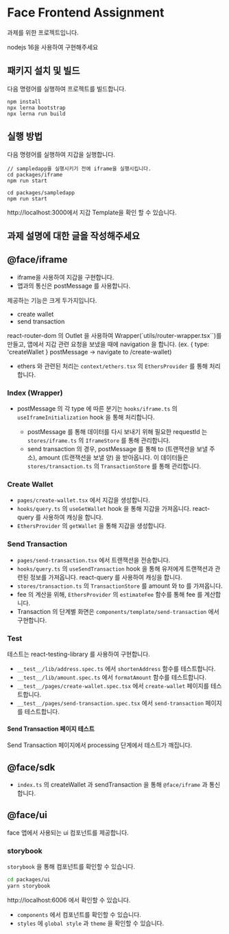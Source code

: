# Face Frontend Assignment

과제를 위한 프로젝트입니다.

nodejs 16을 사용하여 구현해주세요

## 패키지 설치 및 빌드

다음 명령어를 실행하여 프로젝트를 빌드합니다.

```
npm install
npx lerna bootstrap
npx lerna run build
```

## 실행 방법

다음 명령어를 실행하여 지갑을 실행합니다.

```
// sampledapp을 실행시키기 전에 iframe을 실행시킵니다.
cd packages/iframe
npm run start

cd packages/sampledapp
npm run start
```

http://localhost:3000에서 지갑 Template을 확인 할 수 있습니다.

## 과제 설명에 대한 글을 작성해주세요

## @face/iframe

- iframe을 사용하여 지갑을 구현합니다.
- 앱과의 통신은 postMessage 를 사용합니다.

제공하는 기능은 크게 두가지입니다.

- create wallet
- send transaction

react-router-dom 의 Outlet 을 사용하여 Wrapper(`utils/router-wrapper.tsx``)를 만들고, 앱에서 지갑 관련 요청을 보냈을 때에 navigation 을 합니다. (ex. { type: 'createWallet } postMessage -> navigate to /create-wallet)

- ethers 와 관련된 처리는 `context/ethers.tsx` 의 `EthersProvider` 를 통해 처리합니다.

### Index (Wrapper)

- postMessage 의 각 type 에 따른 분기는 `hooks/iframe.ts` 의 `useIframeInitialization` hook 을 통해 처리합니다.

  - postMessage 를 통해 데이터를 다시 보내기 위해 필요한 requestId 는 `stores/iframe.ts` 의 `IframeStore` 를 통해 관리합니다.
  - send transaction 의 경우, postMessage 를 통해 to (트랜잭션을 보낼 주소), amount (트랜잭션을 보낼 양) 을 받아옵니다. 이 데이터들은 `stores/transaction.ts` 의 `TransactionStore` 를 통해 관리합니다.

### Create Wallet

- `pages/create-wallet.tsx` 에서 지갑을 생성합니다.
- `hooks/query.ts` 의 `useGetWallet` hook 을 통해 지갑을 가져옵니다. react-query 를 사용하여 캐싱을 합니다.
- `EthersProvider` 의 `getWallet` 을 통해 지갑을 생성합니다.

### Send Transaction

- `pages/send-transaction.tsx` 에서 트랜잭션을 전송합니다.
- `hooks/query.ts` 의 `useSendTransaction` hook 을 통해 유저에게 트랜잭션과 관련된 정보를 가져옵니다. react-query 를 사용하여 캐싱을 합니다.
- `stores/transaction.ts` 의 `TransactionStore` 를 amount 와 to 를 가져옵니다.
- fee 의 계산을 위해, `EthersProvider` 의 `estimateFee` 함수를 통해 fee 를 계산합니다.
- Transaction 의 단계별 화면은 `components/template/send-transaction` 에서 구현합니다.

### Test

테스트는 react-testing-library 를 사용하여 구현합니다.

- `__test__/lib/address.spec.ts` 에서 `shortenAddress` 함수를 테스트합니다.
- `__test__/lib/amount.spec.ts` 에서 `formatAmount` 함수를 테스트합니다.
- `__test__/pages/create-wallet.spec.tsx` 에서 `create-wallet` 페이지를 테스트합니다.
- `__test__/pages/send-transaction.spec.tsx` 에서 `send-transaction` 페이지를 테스트합니다.

#### Send Transaction 페이지 테스트

Send Transaction 페이지에서 processing 단계에서 테스트가 깨집니다.

## @face/sdk

- `index.ts` 의 createWallet 과 sendTransaction 을 통해 `@face/iframe` 과 통신합니다.

## @face/ui

face 앱에서 사용되는 ui 컴포넌트를 제공합니다.

### storybook

`storybook` 을 통해 컴포넌트를 확인할 수 있습니다.

```sh
cd packages/ui
yarn storybook
```

http://localhost:6006 에서 확인할 수 있습니다.

- `components` 에서 컴포넌트를 확인할 수 있습니다.
- `styles` 에 `global style` 과 `theme` 을 확인할 수 있습니다.
